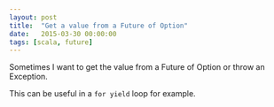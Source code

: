 ```yaml
---
layout: post
title:  "Get a value from a Future of Option"
date:   2015-03-30 00:00:00
tags: [scala, future]
---
```


Sometimes I want to get the value from a Future of Option or throw an Exception.

This can be useful in a `for yield` loop for example.

<script src="https://gist.github.com/ArnaudT/5b8f17c779bedc337ad7.js"></script>
